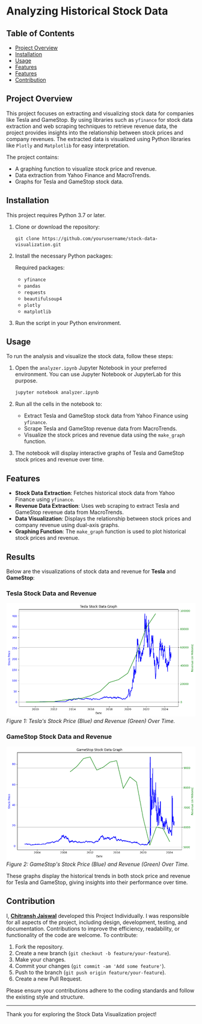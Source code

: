 # Analyzing Historical Stock Data

## Table of Contents
- [Project Overview](#project-overview)
- [Installation](#installation)
- [Usage](#usage)
- [Features](#features)
- [Features](#results)
- [Contribution](#contribution)

## Project Overview
This project focuses on extracting and visualizing stock data for companies like Tesla and GameStop. By using libraries such as `yfinance` for stock data extraction and web scraping techniques to retrieve revenue data, the project provides insights into the relationship between stock prices and company revenues. The extracted data is visualized using Python libraries like `Plotly` and `Matplotlib` for easy interpretation.

The project contains:
- A graphing function to visualize stock price and revenue.
- Data extraction from Yahoo Finance and MacroTrends.
- Graphs for Tesla and GameStop stock data.

## Installation
This project requires Python 3.7 or later.

1. Clone or download the repository:
    
       git clone https://github.com/yourusername/stock-data-visualization.git
  
2. Install the necessary Python packages:
   
   Required packages:
   - `yfinance`
   - `pandas`
   - `requests`
   - `beautifulsoup4`
   - `plotly`
   - `matplotlib`

4. Run the script in your Python environment.

## Usage
To run the analysis and visualize the stock data, follow these steps:

1. Open the `analyzer.ipynb` Jupyter Notebook in your preferred environment. You can use Jupyter Notebook or JupyterLab for this purpose.

   ```bash
   jupyter notebook analyzer.ipynb
   ```

2. Run all the cells in the notebook to:
   - Extract Tesla and GameStop stock data from Yahoo Finance using `yfinance`.
   - Scrape Tesla and GameStop revenue data from MacroTrends.
   - Visualize the stock prices and revenue data using the `make_graph` function.

3. The notebook will display interactive graphs of Tesla and GameStop stock prices and revenue over time.

## Features
- **Stock Data Extraction**: Fetches historical stock data from Yahoo Finance using `yfinance`.
- **Revenue Data Extraction**: Uses web scraping to extract Tesla and GameStop revenue data from MacroTrends.
- **Data Visualization**: Displays the relationship between stock prices and company revenue using dual-axis graphs.
- **Graphing Function**: The `make_graph` function is used to plot historical stock prices and revenue.

## Results
Below are the visualizations of stock data and revenue for **Tesla** and **GameStop**:

### Tesla Stock Data and Revenue
![Tesla Stock Price and Revenue](https://github.com/jaiswalchitransh/Analyzing-Historical-Stock-Data/blob/main/Sample%20Output/tesla_stock_graph.png)
*Figure 1: Tesla's Stock Price (Blue) and Revenue (Green) Over Time.*

### GameStop Stock Data and Revenue
![GameStop Stock Price and Revenue](https://github.com/jaiswalchitransh/Analyzing-Historical-Stock-Data/blob/main/Sample%20Output/gamestop_stock_graph.png)
*Figure 2: GameStop's Stock Price (Blue) and Revenue (Green) Over Time.*

These graphs display the historical trends in both stock price and revenue for Tesla and GameStop, giving insights into their performance over time.


## Contribution
I, **[Chitransh Jaiswal](https://www.linkedin.com/in/jaiswalchitransh/)** developed this Project Individually. I was responsible for all aspects of the project, including design, development, testing, and documentation.
Contributions to improve the efficiency, readability, or functionality of the code are welcome. To contribute:
1. Fork the repository.
2. Create a new branch (`git checkout -b feature/your-feature`).
3. Make your changes.
4. Commit your changes (`git commit -am 'Add some feature'`).
5. Push to the branch (`git push origin feature/your-feature`).
6. Create a new Pull Request.

Please ensure your contributions adhere to the coding standards and follow the existing style and structure.

---

Thank you for exploring the Stock Data Visualization project!
